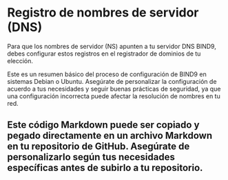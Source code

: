 # Registro de nombres de servidor (DNS)
Para que los nombres de servidor (NS) apunten a tu servidor DNS BIND9, debes configurar estos registros en el registrador de dominios de tu elección.

Este es un resumen básico del proceso de configuración de BIND9 en sistemas Debian o Ubuntu. Asegúrate de personalizar la configuración de acuerdo a tus necesidades y seguir buenas prácticas de seguridad, 
ya que una configuración incorrecta puede afectar la resolución de nombres en tu red.

## Este código Markdown puede ser copiado y pegado directamente en un archivo Markdown en tu repositorio de GitHub. Asegúrate de personalizarlo según tus necesidades específicas antes de subirlo a tu repositorio.
